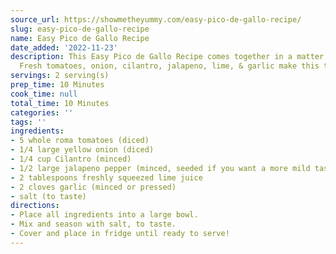 ```yaml
---
source_url: https://showmetheyummy.com/easy-pico-de-gallo-recipe/
slug: easy-pico-de-gallo-recipe
name: Easy Pico de Gallo Recipe
date_added: '2022-11-23'
description: This Easy Pico de Gallo Recipe comes together in a matter of minutes!
  Fresh tomatoes, onion, cilantro, jalapeno, lime, & garlic make this truly delicious.
servings: 2 serving(s)
prep_time: 10 Minutes
cook_time: null
total_time: 10 Minutes
categories: ''
tags: ''
ingredients:
- 5 whole roma tomatoes (diced)
- 1/4 large yellow onion (diced)
- 1/4 cup Cilantro (minced)
- 1/2 large jalapeno pepper (minced, seeded if you want a more mild taste)
- 2 tablespoons freshly squeezed lime juice
- 2 cloves garlic (minced or pressed)
- salt (to taste)
directions:
- Place all ingredients into a large bowl.
- Mix and season with salt, to taste.
- Cover and place in fridge until ready to serve!
---
```

